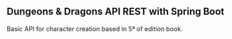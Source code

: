 <h2> Dungeons & Dragons API REST with Spring Boot</h2>

Basic API for character creation based in 5ª of edition book.

